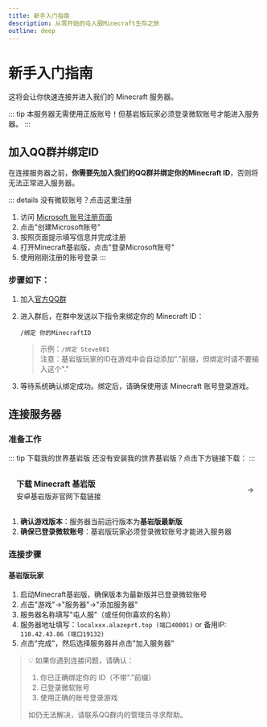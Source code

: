 ```yaml
---
title: 新手入门指南
description: 从零开始的屯人服Minecraft生存之旅
outline: deep
---
```


# 新手入门指南

这将会让你快速连接并进入我们的 Minecraft 服务器。

::: tip
本服务器无需使用正版账号！但基岩版玩家必须登录微软账号才能进入服务器。
:::

## 加入QQ群并绑定ID

在连接服务器之前，**你需要先加入我们的QQ群并绑定你的Minecraft ID**，否则将无法正常进入服务器。

::: details 没有微软账号？点击这里注册
1. 访问 [Microsoft 账号注册页面](https://account.microsoft.com/account)
2. 点击"创建Microsoft账号"
3. 按照页面提示填写信息并完成注册
4. 打开Minecraft基岩版，点击"登录Microsoft账号"
5. 使用刚刚注册的账号登录
:::

### 步骤如下：

1. 加入[官方QQ群](https://qm.qq.com/q/ZtjcU4SAso)
2. 进入群后，在群中发送以下指令来绑定你的 Minecraft ID：
   ```
   /绑定 你的MinecraftID
   ```
   > 示例：`/绑定 Steve001`  
   > 注意：基岩版玩家的ID在游戏中会自动添加"."前缀，但绑定时请不要输入这个"."

3. 等待系统确认绑定成功。绑定后，请确保使用该 Minecraft 账号登录游戏。

## 连接服务器

### 准备工作

::: tip 下载我的世界基岩版
还没有安装我的世界基岩版？点击下方链接下载：
:::

<a href="https://mcapks.net/" target="_blank" class="download-card" style="text-decoration: none">
  <div style="padding: 16px; border: 1px solid var(--vp-c-divider); border-radius: 8px; display: flex; align-items: center; gap: 12px; position: relative; overflow: hidden">
    <div style="flex: 1; position: relative; z-index: 1">
      <div style="font-size: 1.1em; font-weight: bold; margin-bottom: 4px">下载 Minecraft 基岩版</div>
      <div style="color: var(--vp-c-text-2)">安卓基岩版非官网下载链接</div>
    </div>
    <div style="position: relative; z-index: 1">→</div>
    <div style="position: absolute; left: 0; top: 0; width: 0; height: 100%; background: var(--vp-c-brand-3); opacity: 0.1; transition: width 0.3s ease"></div>
  </div>
</a>

<style>
.download-card:hover div:last-child {
  width: 100%;
}
</style>

1. **确认游戏版本**：服务器当前运行版本为**基岩版最新版**
2. **确保已登录微软账号**：基岩版玩家必须登录微软账号才能进入服务器
### 连接步骤

#### 基岩版玩家

1. 启动Minecraft基岩版，确保版本为最新版并已登录微软账号
2. 点击"游戏"→"服务器"→"添加服务器"
3. 服务器名称填写"屯人服"（或任何你喜欢的名称）
4. 服务器地址填写：`localxxx.alazeprt.top (端口40001)` or 备用IP: `110.42.43.86 (端口19132)`
5. 点击"完成"，然后选择服务器并点击"加入服务器"

> 💡 如果你遇到连接问题，请确认：
> 1. 你已正确绑定你的 ID（不带"."前缀）
> 2. 已登录微软账号
> 3. 使用正确的账号登录游戏
> 
> 如仍无法解决，请联系QQ群内的管理员寻求帮助。
